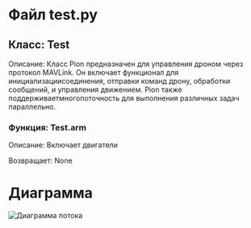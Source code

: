 # Файл test.py

## Класс: Test

Описание: Класс Pion предназначен для управления дроном через протокол MAVLink. Он включает функционал для инициализациисоединения, отправки команд дрону, обработки сообщений, и управления движением. Pion также поддерживаетмногопоточность для выполнения различных задач параллельно.

### Функция: Test.arm

Описание: Включает двигатели

Возвращает: None

# Диаграмма 
 ![Диаграмма потока](img/test.png)